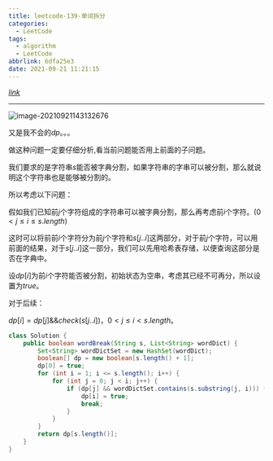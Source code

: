 ```yaml
---
title: leetcode-139-单词拆分
categories:
  - LeetCode
tags:
  - algorithm
  - LeetCode
abbrlink: 6dfa25e3
date: 2021-09-21 11:21:15
---
```


[$link$](https://leetcode-cn.com/problems/word-break/)

<hr/>

![image-20210921143132676](https://gitee.com/cao_ziqiang/img/raw/master/20210921143132.png)

又是我不会的$dp$。。。

做这种问题一定要仔细分析,看当前问题能否用上前面的子问题。

我们要求的是字符串$s$能否被字典分割，如果字符串的字串可以被分割，那么就说明这个字符串也是能够被分割的。

所以考虑以下问题：

假如我们已知前$j$个字符组成的字符串可以被字典分割，那么再考虑前$i$个字符。($0 \lt j \le i \le s.length$)

这时可以将前前$i$个字符分为前$j$个字符和$s[j..i]$这两部分，对于前$j$个字符，可以用前面的结果，对于$s[j..i]$这一部分，我们可以先用哈希表存储，以便查询这部分是否在字典中。

设$dp[i]$为前$i$个字符能否被分割，初始状态为空串，考虑其已经不可再分，所以设置为$true$。

对于后续：

$dp[i] = dp[j] \text{&&} check(s[j..i])$，$0 \lt j \le i \lt s.length$。

```java
class Solution {
    public boolean wordBreak(String s, List<String> wordDict) {
        Set<String> wordDictSet = new HashSet(wordDict);
        boolean[] dp = new boolean[s.length() + 1];
        dp[0] = true;
        for (int i = 1; i <= s.length(); i++) {
            for (int j = 0; j < i; j++) {
                if (dp[j] && wordDictSet.contains(s.substring(j, i))) {
                    dp[i] = true;
                    break;
                }
            }
        }
        return dp[s.length()];
    }
}
```

